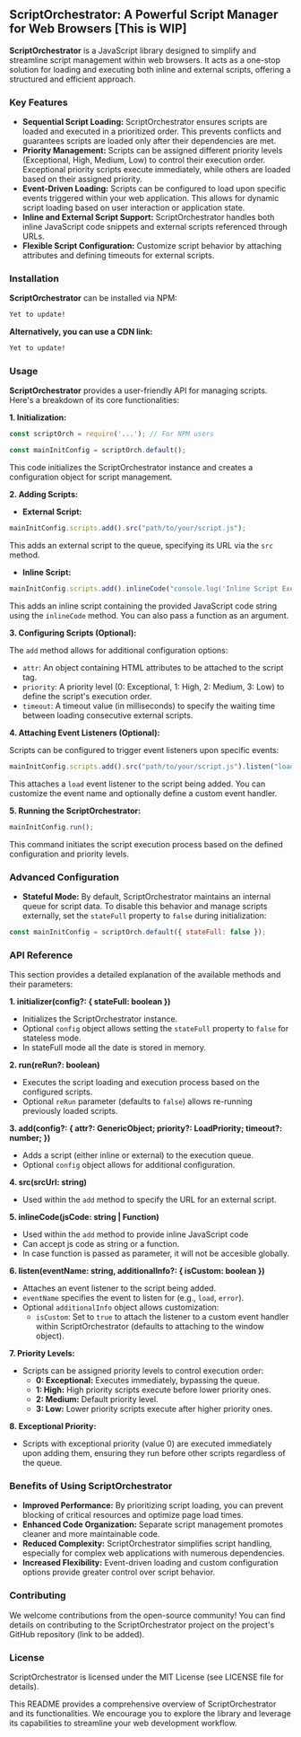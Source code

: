 ## ScriptOrchestrator: A Powerful Script Manager for Web Browsers [This is WIP]

**ScriptOrchestrator** is a JavaScript library designed to simplify and streamline script management within web browsers. It acts as a one-stop solution for loading and executing both inline and external scripts, offering a structured and efficient approach.

### Key Features

* **Sequential Script Loading:** ScriptOrchestrator ensures scripts are loaded and executed in a prioritized order. This prevents conflicts and guarantees scripts are loaded only after their dependencies are met.
* **Priority Management:** Scripts can be assigned different priority levels (Exceptional, High, Medium, Low) to control their execution order. Exceptional priority scripts execute immediately, while others are loaded based on their assigned priority.
* **Event-Driven Loading:** Scripts can be configured to load upon specific events triggered within your web application. This allows for dynamic script loading based on user interaction or application state.
* **Inline and External Script Support:** ScriptOrchestrator handles both inline JavaScript code snippets and external scripts referenced through URLs.
* **Flexible Script Configuration:** Customize script behavior by attaching attributes and defining timeouts for external scripts.

### Installation

**ScriptOrchestrator** can be installed via NPM:

```bash
Yet to update!
```

**Alternatively, you can use a CDN link:**

```html
Yet to update!
```

### Usage

**ScriptOrchestrator** provides a user-friendly API for managing scripts. Here's a breakdown of its core functionalities:

**1. Initialization:**

```javascript
const scriptOrch = require('...'); // For NPM users

const mainInitConfig = scriptOrch.default();
```

This code initializes the ScriptOrchestrator instance and creates a configuration object for script management.

**2. Adding Scripts:**

* **External Script:**

```javascript
mainInitConfig.scripts.add().src("path/to/your/script.js");
```

This adds an external script to the queue, specifying its URL via the `src` method.

* **Inline Script:**

```javascript
mainInitConfig.scripts.add().inlineCode("console.log('Inline Script Executed!')");
```

This adds an inline script containing the provided JavaScript code string using the `inlineCode` method. You can also pass a function as an argument.

**3. Configuring Scripts (Optional):**

The `add` method allows for additional configuration options:

* `attr`: An object containing HTML attributes to be attached to the script tag.
* `priority`: A priority level (0: Exceptional, 1: High, 2: Medium, 3: Low) to define the script's execution order.
* `timeout`: A timeout value (in milliseconds) to specify the waiting time between loading consecutive external scripts.

**4. Attaching Event Listeners (Optional):**

Scripts can be configured to trigger event listeners upon specific events:

```javascript
mainInitConfig.scripts.add().src("path/to/your/script.js").listen("load");
```

This attaches a `load` event listener to the script being added. You can customize the event name and optionally define a custom event handler.

**5. Running the ScriptOrchestrator:**

```javascript
mainInitConfig.run();
```

This command initiates the script execution process based on the defined configuration and priority levels.

### Advanced Configuration

* **Stateful Mode:** By default, ScriptOrchestrator maintains an internal queue for script data. To disable this behavior and manage scripts externally, set the `stateFull` property to `false` during initialization:

```javascript
const mainInitConfig = scriptOrch.default({ stateFull: false });
```

### API Reference

This section provides a detailed explanation of the available methods and their parameters:

**1. initializer(config?: { stateFull: boolean })**

* Initializes the ScriptOrchestrator instance.
* Optional `config` object allows setting the `stateFull` property to `false` for stateless mode.
* In stateFull mode all the date is stored in memory.

**2. run(reRun?: boolean)**

* Executes the script loading and execution process based on the configured scripts.
* Optional `reRun` parameter (defaults to `false`) allows re-running previously loaded scripts.

**3. add(config?: { attr?: GenericObject; priority?: LoadPriority; timeout?: number; })**

* Adds a script (either inline or external) to the execution queue.
* Optional `config` object allows for additional configuration.

**4. src(srcUrl: string)**

* Used within the `add` method to specify the URL for an external script.

**5. inlineCode(jsCode: string | Function)**

* Used within the `add` method to provide inline JavaScript code
* Can accept js code as string or a function.
* In case function is passed as parameter, it will not be accesible globally.

**6. listen(eventName: string, additionalInfo?: { isCustom: boolean })**

* Attaches an event listener to the script being added.
* `eventName` specifies the event to listen for (e.g., `load`, `error`).
* Optional `additionalInfo` object allows customization:
  * `isCustom`: Set to `true` to attach the listener to a custom event handler within ScriptOrchestrator (defaults to attaching to the window object).

**7. Priority Levels:**

* Scripts can be assigned priority levels to control execution order:
  * **0: Exceptional:** Executes immediately, bypassing the queue.
  * **1: High:** High priority scripts execute before lower priority ones.
  * **2: Medium:** Default priority level.
  * **3: Low:** Lower priority scripts execute after higher priority ones.

**8. Exceptional Priority:**

* Scripts with exceptional priority (value 0) are executed immediately upon adding them, ensuring they run before other scripts regardless of the queue.

### Benefits of Using ScriptOrchestrator

* **Improved Performance:** By prioritizing script loading, you can prevent blocking of critical resources and optimize page load times.
* **Enhanced Code Organization:** Separate script management promotes cleaner and more maintainable code.
* **Reduced Complexity:** ScriptOrchestrator simplifies script handling, especially for complex web applications with numerous dependencies.
* **Increased Flexibility:** Event-driven loading and custom configuration options provide greater control over script behavior.

### Contributing

We welcome contributions from the open-source community! You can find details on contributing to the ScriptOrchestrator project on the project's GitHub repository (link to be added).

### License

ScriptOrchestrator is licensed under the MIT License (see LICENSE file for details).

This README provides a comprehensive overview of ScriptOrchestrator and its functionalities. We encourage you to explore the library and leverage its capabilities to streamline your web development workflow.

